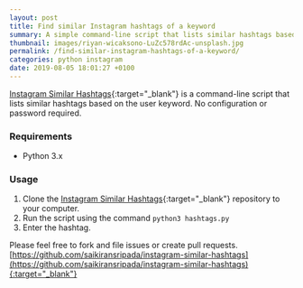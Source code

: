 ```yaml
---
layout: post
title: Find similar Instagram hashtags of a keyword
summary: A simple command-line script that lists similar hashtags based on a user keyword.
thumbnail: images/riyan-wicaksono-LuZc578rdAc-unsplash.jpg
permalink: /find-similar-instagram-hashtags-of-a-keyword/
categories: python instagram
date: 2019-08-05 18:01:27 +0100
---
```


[Instagram Similar Hashtags](https://github.com/saikiransripada/instagram-similar-hashtags){:target="_blank"} is a command-line script that lists similar hashtags based on the user keyword. No configuration or password required.

### Requirements
- Python 3.x

### Usage
1. Clone the [Instagram Similar Hashtags](https://github.com/saikiransripada/instagram-similar-hashtags){:target="_blank"} repository to your computer.
2. Run the script using the command `python3 hashtags.py`
3. Enter the hashtag.

Please feel free to fork and file issues or create pull requests.
[https://github.com/saikiransripada/instagram-similar-hashtags](https://github.com/saikiransripada/instagram-similar-hashtags){:target="_blank"}